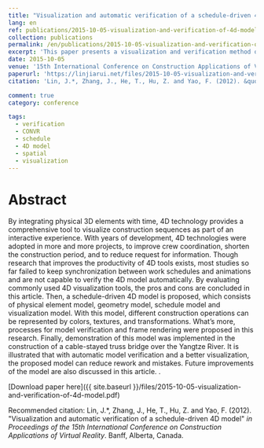 ```yaml
---
title: "Visualization and automatic verification of a schedule-driven 4D model"
lang: en
ref: publications/2015-10-05-visualization-and-verification-of-4d-model
collection: publications
permalink: /en/publications/2015-10-05-visualization-and-verification-of-4d-model
excerpt: 'This paper presents a visualization and verification method of 4D model.'
date: 2015-10-05
venue: '15th International Conference on Construction Applications of Virtual Reality'
paperurl: 'https://linjiarui.net/files/2015-10-05-visualization-and-verification-of-4d-model.pdf'
citation: 'Lin, J.*, Zhang, J., He, T., Hu, Z. and Yao, F. (2012). &quot;Visualization and automatic verification of a schedule-driven 4D model&quot; <i>in Proceedings of the 15th International Conference on Construction Applications of Virtual Reality</i>. Banff, Alberta, Canada.'

comment: true
category: conference

tags: 
  - verification
  - CONVR
  - schedule
  - 4D model
  - spatial
  - visualization
---
```



Abstract
====

 By integrating physical 3D elements with time, 4D technology provides a comprehensive tool to visualize  construction  sequences  as  part  of  an  interactive  experience.  With  years  of  development,  4D technologies were adopted in more and more projects, to improve crew coordination, shorten the construction period, and to reduce request for information. Though research that improves the productivity of 4D tools exists, most studies so far failed to keep synchronization between work schedules and animations and are not capable to verify the 4D model automatically. By evaluating commonly used 4D visualization tools, the pros and cons are concluded  in  this  article.  Then,  a  schedule-driven  4D  model  is  proposed,  which  consists  of  physical  element model,  geometry  model,  schedule  model  and  visualization  model.  With  this  model,  different  construction operations  can  be  represented  by  colors,  textures,  and  transformations.  What’s  more,  processes  for  model verification  and  frame  rendering  were  proposed  in  this  research.  Finally,  demonstration  of  this  model  was implemented in the construction of a cable-stayed truss bridge over the Yangtze River. It is illustrated that with automatic model verification and a better visualization, the proposed model can reduce rework and mistakes. Future improvements of the model are also discussed in this article. .

[Download paper here]({{ site.baseurl }}/files/2015-10-05-visualization-and-verification-of-4d-model.pdf)

Recommended citation: Lin, J.*, Zhang, J., He, T., Hu, Z. and Yao, F. (2012). &quot;Visualization and automatic verification of a schedule-driven 4D model&quot; <i>in Proceedings of the 15th International Conference on Construction Applications of Virtual Reality</i>. Banff, Alberta, Canada.
